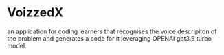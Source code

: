 # VoizzedX
an application for coding learners that recognises the voice descripiton of the problem and generates a code for it leveraging OPENAI gpt3.5 turbo model.
